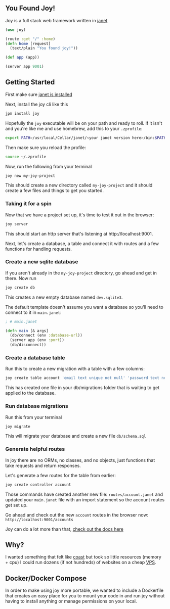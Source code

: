 ## You Found Joy!

Joy is a full stack web framework written in [janet](https://github.com/janet-lang/janet)

```clojure
(use joy)

(route :get "/" :home)
(defn home [request]
  (text/plain "You found joy!"))

(def app (app))

(server app 9001)
```

## Getting Started

First make sure [janet is installed](https://janet-lang.org/docs/index.html)

Next, install the joy cli like this

```sh
jpm install joy
```

Hopefully the `joy` executable will be on your path and ready to roll. If it isn't and you're like me and use homebrew, add this to your `.zprofile`:

```sh
export PATH=/usr/local/Cellar/janet/<your janet version here>/bin:$PATH
```

Then make sure you reload the profile:

```sh
source ~/.zprofile
```

Now, run the following from your terminal

```sh
joy new my-joy-project
```

This should create a new directory called `my-joy-project` and it should create a few files and things
to get you started. 

### Taking it for a spin

Now that we have a project set up, it's time to test it out in the browser:

```sh
joy server
```

This should start an http server that's listening at http://localhost:9001.

Next, let's create a database, a table and connect it with routes and a few functions for handling requests.

### Create a new sqlite database

If you aren't already in the `my-joy-project` directory, go ahead and get in there. Now run

```sh
joy create db
```

This creates a new empty database named `dev.sqlite3`. 

The default template doesn't assume you want a database so you'll need to connect to it in `main.janet`:

```clojure
; # main.janet

(defn main [& args]
  (db/connect (env :database-url))
  (server app (env :port))
  (db/disconnect))
```

### Create a database table

Run this to create a new migration with a table with a few columns:

```sh
joy create table account 'email text unique not null' 'password text not null'
```

This has created one file in your db/migrations folder that is waiting to get applied to the database.

### Run database migrations

Run this from your terminal

```sh
joy migrate
```

This will migrate your database and create a new file `db/schema.sql`

### Generate helpful routes

In joy there are no ORMs, no classes, and no objects, just functions that take requests and return responses.

Let's generate a few routes for the table from earlier:

```sh
joy create controller account
```

Those commands have created another new file: `routes/account.janet` and updated your `main.janet` file with an import statement so the account routes get set up.

Go ahead and check out the new `account` routes in the browser now: `http://localhost:9001/accounts`

Joy can do a lot more than that, [check out the docs here](https://github.com/joy-framework/joy/blob/master/docs/readme.md)

## Why?

I wanted something that felt like [coast](https://coast.swlkr.com) but took so little resources (memory + cpu) I could run dozens (if not hundreds) of websites on a cheap [VPS](https://www.vultr.com/?ref=7614094).

## Docker/Docker Compose

In order to make using joy more portable, we wanted to include a Dockerfile that creates an easy place for you to mount your code in and run joy without having to install anything or manage permissions on your local.

